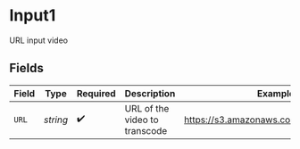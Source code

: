 # Input1

URL input video


## Fields

| Field                                    | Type                                     | Required                                 | Description                              | Example                                  |
| ---------------------------------------- | ---------------------------------------- | ---------------------------------------- | ---------------------------------------- | ---------------------------------------- |
| `URL`                                    | *string*                                 | :heavy_check_mark:                       | URL of the video to transcode            | https://s3.amazonaws.com/bucket/file.mp4 |